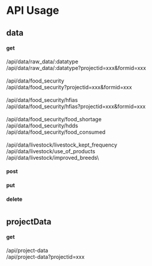 # API Usage
## data
#### get
/api/data/raw_data/:datatype\
/api/data/raw_data/:datatype?projectid=xxx&formid=xxx\
\
/api/data/food_security\
/api/data/food_security?projectid=xxx&formid=xxx\
\
/api/data/food_security/hfias\
/api/data/food_security/hfias?projectid=xxx&formid=xxx\
\
/api/data/food_security/food_shortage\
/api/data/food_security/hdds\
/api/data/food_security/food_consumed\
\
/api/data/livestock/livestock_kept_frequency\
/api/data/livestock/use_of_products\
/api/data/livestock/improved_breeds\

#### post
#### put
#### delete
#
## projectData
#### get
/api/project-data\
/api/project-data?projectid=xxx

#